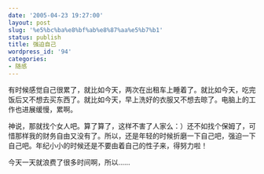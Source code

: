 ```yaml
---
date: '2005-04-23 19:27:00'
layout: post
slug: '%e5%bc%ba%e8%bf%ab%e8%87%aa%e5%b7%b1'
status: publish
title: 强迫自己
wordpress_id: '94'
categories:
- 随感
---
```


有时候感觉自己很累了，就比如今天，两次在出租车上睡着了。就比如今天，吃完饭后又不想去买东西了。就比如今天，早上洗好的衣服又不想去晾了。电脑上的工作也进展缓慢，累啊。 

神说，那就找个女人吧。算了算了，这样不害了人家么：）还不如找个保姆了，可惜那样我的财务自由又没有了。所以，还是年轻的时候折磨一下自己吧，强迫一下自己吧。年纪小小的时候还是不要由着自己的性子来，得努力啦！ 

今天一天就浪费了很多时间啊，所以……
